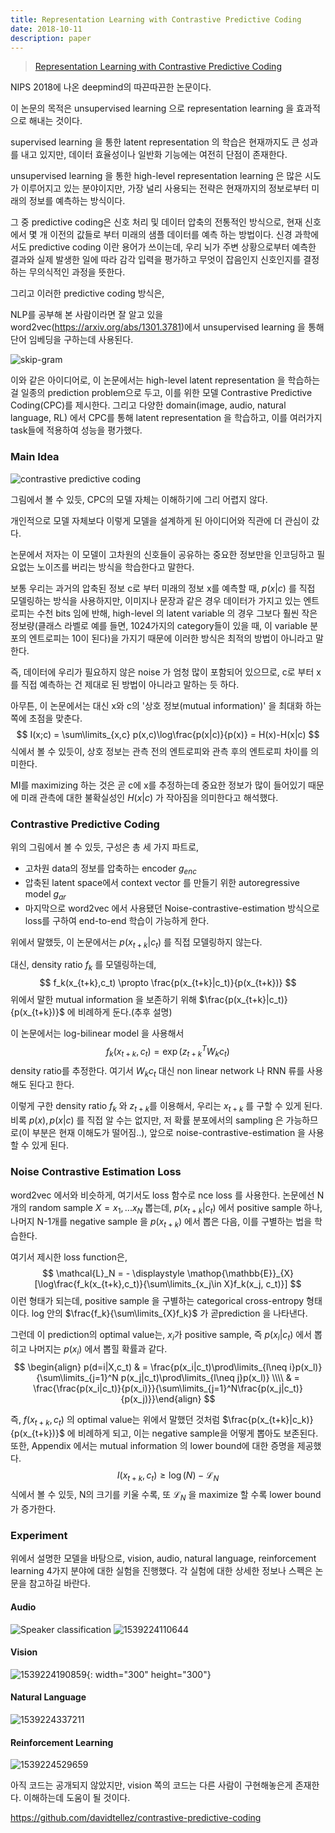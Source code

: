 ```yaml
---
title: Representation Learning with Contrastive Predictive Coding
date: 2018-10-11
description: paper
---
```


> [Representation Learning with Contrastive Predictive Coding](https://arxiv.org/abs/1807.03748)

NIPS 2018에 나온 deepmind의 따끈따끈한 논문이다.

이 논문의 목적은 unsupervised learning 으로 representation learning 을 효과적으로 해내는 것이다.

supervised learning 을 통한 latent representation 의 학습은 현재까지도 큰 성과를 내고 있지만, 데이터 효율성이나 일반화 기능에는 여전히 단점이 존재한다.

unsupervised learning 을 통한 high-level representation learning 은 많은 시도가 이루어지고 있는 분야이지만, 가장 널리 사용되는 전략은 현재까지의 정보로부터 미래의 정보를 예측하는 방식이다.

그 중  predictive coding은 신호 처리 및 데이터 압축의 전통적인 방식으로, 현재 신호에서 몇 개 이전의 값들로 부터 미래의 샘플 데이터를 예측 하는 방법이다. 신경 과학에서도 predictive coding 이란 용어가 쓰이는데, 우리 뇌가 주변 상황으로부터 예측한 결과와 실제 발생한 일에 따라 감각 입력을 평가하고 무엇이 잡음인지 신호인지를 결정하는 무의식적인 과정을 뜻한다.

그리고 이러한 predictive coding 방식은,

NLP를 공부해 본 사람이라면 잘 알고 있을 word2vec(https://arxiv.org/abs/1301.3781)에서 unsupervised learning 을 통해 단어 임베딩을 구하는데 사용된다.

![skip-gram](http://i.imgur.com/TupGxMl.png)



이와 같은 아이디어로, 이 논문에서는 high-level latent representation 을 학습하는 걸 일종의 prediction problem으로 두고, 이를 위한 모델 Contrastive Predictive Coding(CPC)를 제시한다. 그리고 다양한 domain(image, audio, natural language, RL) 에서  CPC를 통해 latent representation 을 학습하고, 이를 여러가지 task들에 적용하여 성능을 평가했다.

###  Main Idea

![contrastive predictive coding](https://camo.githubusercontent.com/ab285aadb87cc935d7b0ad1ac94c949ce6e06702/68747470733a2f2f692e696d6775722e636f6d2f444558633552342e706e67)

그림에서 볼 수 있듯, CPC의 모델 자체는 이해하기에 그리 어렵지 않다.

개인적으로 모델 자체보다 이렇게 모델을 설계하게 된 아이디어와 직관에 더 관심이 갔다.

논문에서 저자는 이 모델이 고차원의 신호들이 공유하는 중요한 정보만을 인코딩하고 필요없는 노이즈를 버리는 방식을  학습한다고 말한다.

보통 우리는 과거의 압축된 정보 c로 부터 미래의 정보 x를 예측할 때, $p(x\vert c)$ 를 직접 모델링하는 방식을 사용하지만, 이미지나 문장과 같은 경우 데이터가 가지고 있는 엔트로피는 수천 bits 임에 반해, high-level 의 latent variable 의 경우 그보다 훨씬 작은 정보량(클래스 라벨로 예를 들면, 1024가지의 category들이 있을 때, 이 variable 분포의 엔트로피는 10이 된다)을 가지기 때문에 이러한 방식은 최적의 방법이 아니라고 말한다.

즉, 데이터에 우리가 필요하지 않은 noise 가 엄청 많이 포함되어 있으므로, c로 부터 x를 직접 예측하는 건 제대로 된 방법이 아니라고 말하는 듯 하다.

아무튼, 이 논문에서는 대신 x와 c의 '상호 정보(mutual information)' 을 최대화 하는 쪽에 초점을 맞춘다.
$$
I(x;c) = \sum\limits_{x,c} p(x,c)\log\frac{p(x|c)}{p(x)} = H(x)-H(x|c)
$$
식에서 볼 수 있듯이, 상호 정보는 관측 전의 엔트로피와 관측 후의 엔트로피 차이를 의미한다.

MI를 maximizing 하는 것은 곧 c에 x를 추정하는데 중요한 정보가 많이 들어있기 때문에 미래 관측에 대한 불확실성인 $H(x|c)$ 가 작아짐을 의미한다고 해석했다.

### Contrastive Predictive Coding

위의 그림에서 볼 수 있듯, 구성은 총 세 가지 파트로, 

- 고차원 data의 정보를 압축하는 encoder $g_{enc}$ 
- 압축된 latent space에서 context vector 를 만들기 위한 autoregressive model $g_{ar}$
- 마지막으로 word2vec 에서 사용됐던 Noise-contrastive-estimation 방식으로 loss를 구하여 end-to-end 학습이 가능하게 한다.

위에서 말했듯, 이 논문에서는 $p(x_{t+k}|c_t)$  를 직접 모델링하지 않는다.

대신,  density ratio $f_k$ 를 모델링하는데,
$$
f_k(x_{t+k},c_t) \propto \frac{p(x_{t+k}|c_t)}{p(x_{t+k})}
$$
위에서 말한 mutual information 을 보존하기 위해 $\frac{p(x_{t+k}|c_t)}{p(x_{t+k})}$ 에 비례하게 둔다.(추후 설명)

이 논문에서는 log-bilinear model 을 사용해서
$$
f_k(x_{t+k},c_t) = \exp(z_{t+k}^TW_kc_t)
$$
density ratio를 추정한다. 여기서 $W_kc_t$ 대신 non linear network 나 RNN 류를 사용해도 된다고 한다.

이렇게 구한 density ratio $f_k$ 와 $z_{t+k}$를 이용해서, 우리는 $x_{t+k}$ 를 구할 수 있게 된다. 비록 $p(x), p(x|c)$ 를 직접 알 수는 없지만, 저 확률 분포에서의 sampling 은 가능하므로(이 부분은 현재 이해도가 떨어짐..), 앞으로 noise-contrastive-estimation 을 사용할 수 있게 된다. 

### Noise Contrastive Estimation Loss

word2vec 에서와 비슷하게, 여기서도 loss 함수로 nce loss 를 사용한다. 논문에선 N 개의 random sample $X ={x_1, ... x_N}$ 뽑는데, $p(x_{t+k}|c_t)$ 에서 positive sample 하나, 나머지 N-1개를 negative sample 을 $p(x_{t+k})$ 에서 뽑은 다음, 이를 구별하는 법을 학습한다.

여기서 제시한 loss function은,
$$
\mathcal{L}_N = - \displaystyle \mathop{\mathbb{E}}_{X}[\log\frac{f_k(x_{t+k},c_t)}{\sum\limits_{x_j\in X}f_k(x_j, c_t)}]
$$
이런 형태가 되는데, positive sample 을 구별하는 categorical cross-entropy 형태이다. log 안의 $\frac{f_k}{\sum\limits_{X}f_k}$ 가 곧prediction 을 나타낸다.

그런데 이 prediction의 optimal value는, $x_i$가 positive sample, 즉 $p(x_i|c_t)$ 에서 뽑히고 나머지는 $p(x_i)$ 에서 뽑힐 확률과 같다.
$$
\begin{align} p(d=i|X,c_t) & = \frac{p(x_i|c_t)\prod\limits_{l\neq i}p(x_l)}{\sum\limits_{j=1}^N p(x_j|c_t)\prod\limits_{l\neq j}p(x_l)} 
\\\\ & = \frac{\frac{p(x_i|c_t)}{p(x_i)}}{\sum\limits_{j=1}^N\frac{p(x_j|c_t)}{p(x_j)}}\end{align}
$$


즉, $f(x_{t+k}, c_t)$ 의 optimal value는 위에서 말했던 것처럼 $\frac{p(x_{t+k}|c_k)}{p(x_{t+k})}$ 에 비례하게 되고, 이는 negative sample을 어떻게 뽑아도 보존된다. 또한, Appendix 에서는 mutual information 의 lower bound에 대한 증명을 제공했다.
$$
I(x_{t+k}, c_t)\geq \log(N)-\mathcal{L}_{N}
$$
식에서 볼 수 있듯,  N의 크기를 키울 수록, 또 $\mathcal{L}_{N}$ 을 maximize 할 수록 lower bound 가 증가한다.

### Experiment

위에서 설명한 모델을 바탕으로, vision, audio, natural language, reinforcement learning 4가지 분야에 대한 실험을 진행했다. 각 실험에 대한 상세한 정보나 스펙은 논문을 참고하길 바란다.

####  Audio



![Speaker classification](C:\Users\hdh8277\AppData\Roaming\Typora\typora-user-images\1539223980806.png) ![1539224110644](C:\Users\hdh8277\AppData\Roaming\Typora\typora-user-images\1539224110644.png)



#### Vision

![1539224190859](C:\Users\hdh8277\AppData\Roaming\Typora\typora-user-images\1539224190859.png){: width="300" height="300"}

#### Natural Language



![1539224337211](C:\Users\hdh8277\AppData\Roaming\Typora\typora-user-images\1539224337211.png)

#### Reinforcement Learning

![1539224529659](C:\Users\hdh8277\AppData\Roaming\Typora\typora-user-images\1539224529659.png)

아직 코드는 공개되지 않았지만, vision 쪽의 코드는 다른 사람이 구현해놓은게 존재한다. 이해하는데 도움이 될 것이다. 

https://github.com/davidtellez/contrastive-predictive-coding

#  

